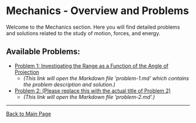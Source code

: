 # Mechanics - Overview and Problems

Welcome to the Mechanics section. Here you will find detailed problems and solutions related to the study of motion, forces, and energy.

## Available Problems:

* [Problem 1: Investigating the Range as a Function of the Angle of Projection](problem-1.md)
    * *(This link will open the Markdown file 'problem-1.md' which contains the problem description and solution.)*
* [Problem 2: (Please replace this with the actual title of Problem 2)](problem-2.md)
    * *(This link will open the Markdown file 'problem-2.md'.)*

---
[Back to Main Page](../../../index.html)
